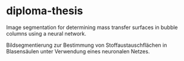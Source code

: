 # diploma-thesis
Image segmentation for determining mass transfer surfaces in bubble columns using a neural network.

Bildsegmentierung zur Bestimmung von Stoffaustauschflächen in Blasensäulen unter Verwendung eines neuronalen Netzes.

